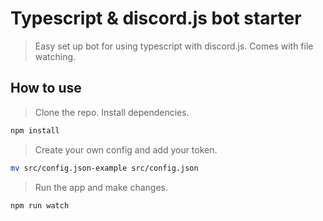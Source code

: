 # Typescript & discord.js bot starter

> Easy set up bot for using typescript with discord.js.  Comes with file watching.

## How to use

> Clone the repo.
> Install dependencies.

```sh
npm install
```

> Create your own config and add your token.

```sh
mv src/config.json-example src/config.json
```

> Run the app and make changes.

```sh
npm run watch
```